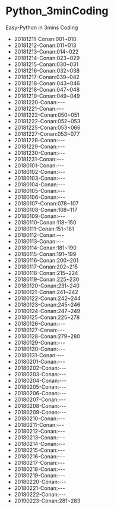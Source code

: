# Python_3minCoding
Easy-Python in 3mins Coding

- 20181211-Conan:001~010
- 20181212-Conan:011~013
- 20181213-Conan:014~022
- 20181214-Conan:023~029
- 20181215-Conan:030~031
- 20181216-Conan:032~038
- 20181217-Conan:039~042
- 20181218-Conan:043~046
- 20181218-Conan:047~048
- 20181219-Conan:049~049
- 20181220-Conan:---
- 20181221-Conan:---
- 20181222-Conan:050~051
- 20181222-Conan:052~053
- 20181225-Conan:053~066
- 20181227-Conan:053~077
- 20181228-Conan:---
- 20181229-Conan:---
- 20181230-Conan:---
- 20181231-Conan:---
- 20180101-Conan:---
- 20180102-Conan:---
- 20180103-Conan:---
- 20180104-Conan:---
- 20180105-Conan:---
- 20180106-Conan:---
- 20180107-Conan:078~107
- 20180108-Conan:108~117
- 20180109-Conan:---
- 20180110-Conan:118~150
- 20180111-Conan:151~181
- 20180112-Conan:---
- 20180113-Conan:---
- 20180114-Conan:181~190
- 20180115-Conan:191~199
- 20180116-Conan:200~201
- 20180117-Conan:202~215
- 20180118-Conan:215~224
- 20180119-Conan:225~230
- 20180120-Conan:231~240
- 20180121-Conan:241~242
- 20180122-Conan:242~244
- 20180123-Conan:245~246
- 20180124-Conan:247~249
- 20180125-Conan:225~278
- 20180126-Conan:---
- 20180127-Conan:---
- 20180128-Conan:279~280
- 20180129-Conan:---
- 20180130-Conan:---
- 20180131-Conan:---
- 20180201-Conan:---
- 20180202-Conan:---
- 20180203-Conan:---
- 20180204-Conan:---
- 20180205-Conan:---
- 20180206-Conan:---
- 20180207-Conan:---
- 20180208-Conan:---
- 20180209-Conan:---
- 20180210-Conan:---
- 20180211-Conan:---
- 20180212-Conan:---
- 20180213-Conan:---
- 20180214-Conan:---
- 20180215-Conan:---
- 20180216-Conan:---
- 20180217-Conan:---
- 20180218-Conan:---
- 20180219-Conan:---
- 20180220-Conan:---
- 20180221-Conan:---
- 20180222-Conan:---
- 20190223-Conan:281~283
